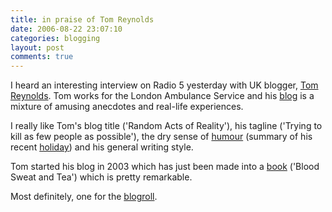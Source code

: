 ```yaml
---
title: in praise of Tom Reynolds
date: 2006-08-22 23:07:10
categories: blogging
layout: post
comments: true
---
```

I heard an interesting interview on Radio 5 yesterday with UK blogger,
[Tom Reynolds](http://www.randomreality.org/aboutreynolds.htm). Tom
works for the London Ambulance Service and his
[blog](http://randomreality.blogware.com/blog) is a mixture of amusing
anecdotes and real-life experiences.

I really like Tom's blog title ('Random Acts of Reality'), his tagline
('Trying to kill as few people as possible'), the dry sense of
[humour](http://randomreality.blogware.com/blog/_archives/2006/8/22/2253063.html)
(summary of his recent
[holiday](http://randomreality.blogware.com/blog/_archives/2006/8/17/2238180.html))
and his general writing style.

Tom started his blog in 2003 which has just been made into a
[book](http://randomreality.blogware.com/blog/DaBook) ('Blood Sweat and
Tea') which is pretty remarkable.

Most definitely, one for the
[blogroll](http://www.nbrightside.com/blog/2006/08/09/wheres-your-blogroll/).
